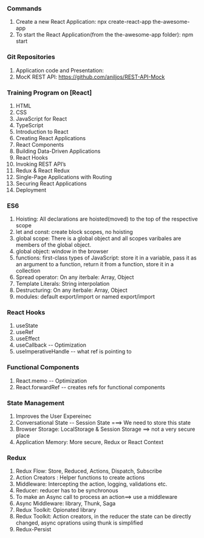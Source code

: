 
### Commands

1. Create a new React Application: npx create-react-app the-awesome-app
2. To start the React Application(from the the-awesome-app folder): npm start


### Git Repositories

1. Application code and Presentation: 
2. MocK REST API: https://github.com/aniljos/REST-API-Mock

### Training Program on [React]


1.  HTML
2.  CSS
3.  JavaScript for React
4.  TypeScript
5.  Introduction to React
6.  Creating React Applications
7.  React Components  
8.  Building Data-Driven Applications
9.  React Hooks
10. Invoking REST API’s
11. Redux & React Redux
12. Single-Page Applications with Routing
13. Securing React Applications
14. Deployment


### ES6

1. Hoisting: All declarations are hoisted(moved) to the top of the respective scope
2. let and const:  create block scopes, no hoisting
3. global scope: There is a global object and all scopes varibales are members of the global object.
4. global object: window in the browser
5. functions: first-class types of JavaScript: store it in a variable, pass it as an argument to a function, return it from a function, store it in a collection 
6. Spread operator: On any iterbale: Array, Object
7. Template Literals: String interpolation
8. Destructuring: On any iterbale: Array, Object
9. modules: default export/import or named export/import


### React Hooks

1. useState
2. useRef
3. useEffect
4. useCallback -- Optimization
5. useImperativeHandle -- what ref is pointing to 


### Functional Components

1. React.memo -- Optimization
2. React.forwardRef -- creates refs for functional components


### State Management

1. Improves the User Expereinec
2. Conversational State -- Session State ===> We need to store this state
3. Browser Storage: LocalStorage & Session Storage ==> not a very secure place
4. Application Memory: More secure, Redux or React Context

### Redux

1. Redux Flow:  Store, Reduced, Actions, Dispatch, Subscribe
2. Action Creators : Helper functions to create actions
3. Middleware: Intercepting the action, logging, validations etc.
4. Reducer: reducer has to be synchronous
5. To make an Async call to process an action==> use a middleware
6. Async Middleware: library, Thunk, Saga
7. Redux Toolkit: Opionated library
8. Redux Toolkit: Action creators, in the reducer the state can be directly changed, async oprations using thunk is simplified
9. Redux-Persist
 

